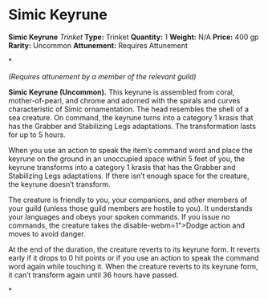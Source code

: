 # Simic Keyrune

**Simic Keyrune**
_Trinket_
**Type:** Trinket
**Quantity:** 1
**Weight:** N/A
**Price:** 400 gp
**Rarity:** Uncommon
**Attunement:** Requires Attunement

*<div class="item-attunement"><i>(Requires attunement by a member of the relevant guild)</i><p class="Core-Styles_Core-Body">**Simic Keyrune (Uncommon).** This keyrune is assembled from coral, mother-of-pearl, and chrome and adorned with the spirals and curves characteristic of Simic ornamentation. The head resembles the shell of a sea creature. On command, the keyrune turns into a category 1 krasis that has the Grabber and Stabilizing Legs adaptations. The transformation lasts for up to 5 hours.</p>
<p class="Core-Styles_Core-Body">When you use an action to speak the item’s command word and place the keyrune on the ground in an unoccupied space within 5 feet of you, the keyrune transforms into a category 1 krasis that has the Grabber and Stabilizing Legs adaptations. If there isn’t enough space for the creature, the keyrune doesn’t transform. </p>
<p class="Core-Styles_Core-Body">The creature is friendly to you, your companions, and other members of your guild (unless those guild members are hostile to you). It understands your languages and obeys your spoken commands. If you issue no commands, the creature takes the disable-webm=1">Dodge action and moves to avoid danger.</p>
<p class="Core-Styles_Core-Body">At the end of the duration, the creature reverts to its keyrune form. It reverts early if it drops to 0 hit points or if you use an action to speak the command word again while touching it. When the creature reverts to its keyrune form, it can’t transform again until 36 hours have passed.</p>*